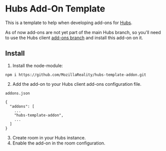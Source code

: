 # Hubs Add-On Template
This is a template to help when developing add-ons for [Hubs](https://github.com/mozilla/hubs/).

As of now add-ons are not yet part of the main Hubs branch, so you'll need to use the Hubs client [add-ons branch](https://github.com/mozilla/hubs/tree/addons) and install this add-on on it.

## Install

1. Install the node-module:

```npm i https://github.com/MozillaReality/hubs-template-addon.git```

2. Add the add-on to your Hubs client add-ons configuration file.

`addons.json`
```
{
  "addons": [
    ...
    "hubs-template-addon", 
    ...
  ]
}

```
3. Create room in your Hubs instance.
4. Enable the add-on in the room configuration.
